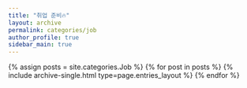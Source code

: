```yaml
---
title: "취업 준비🔥"
layout: archive
permalink: categories/job
author_profile: true
sidebar_main: true
---
```


{% assign posts = site.categories.Job %}
{% for post in posts %} {% include archive-single.html type=page.entries_layout %} {% endfor %}
